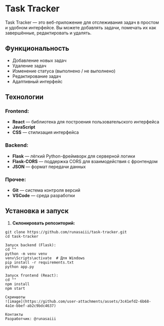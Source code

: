 # Task Tracker
Task Tracker — это веб-приложение для отслеживания задач в простом и удобном интерфейсе. Вы можете добавлять задачи, помечать их как завершённые, редактировать и удалять.

## Функциональность
- Добавление новых задач
- Удаление задач
- Изменение статуса (выполнено / не выполнено)
- Редактирование задач
- Адаптивный интерфейс

## Технологии
### Frontend:
- **React** — библиотека для построения пользовательского интерфейса
- **JavaScript**
- **CSS** — стилизация интерфейса

### Backend:
- **Flask** — лёгкий Python-фреймворк для серверной логики
- **Flask-CORS** — поддержка CORS для взаимодействия с фронтендом
- **JSON** — формат передачи данных

### Прочее:
- **Git** — система контроля версий
- **VSCode** — среда разработки

## Установка и запуск
1. **Склонировать репозиторий:**
```
git clone https://github.com/runasaiii/task-tracker.git
cd task-tracker

Запуск backend (Flask):
cd ""
python -m venv venv
venv\Scripts\activate  # Для Windows
pip install -r requirements.txt
python app.py

Запуск frontend (React):
cd ""
npm install
npm start

Скриншоты
![image](https://github.com/user-attachments/assets/3c41efd2-6b68-4a1e-bbef-ab2c9bdc4637)

Контакты
Разработчик: @runasaiii
